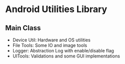 # Android Utilities Library

## Main Class

- Device Util: Hardware and OS utilities
- File Tools: Some IO and image tools
- Logger: Abstraction Log with enable/disable flag
- UITools: Validations and some GUI implementations


